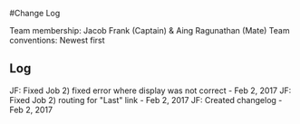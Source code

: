 #Change Log

Team membership:  Jacob Frank (Captain) & Aing Ragunathan (Mate)
Team conventions: 
Newest first 

## Log

JF: Fixed Job 2) fixed error where display was not correct - Feb 2, 2017
JF: Fixed Job 2) routing for "Last" link - Feb 2, 2017
JF: Created changelog - Feb 2, 2017
